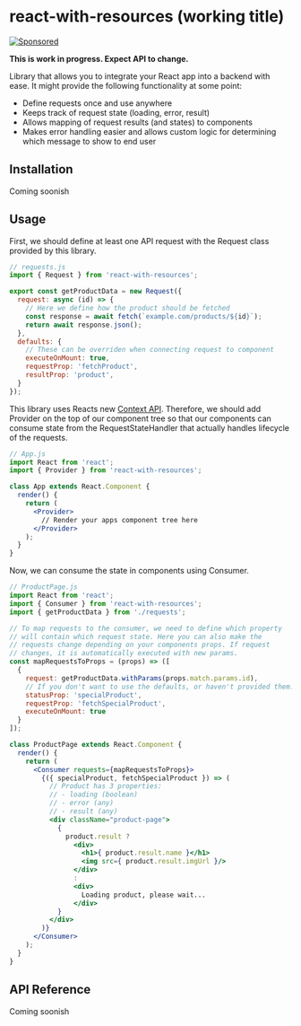 # react-with-resources (working title)

[![Sponsored](https://img.shields.io/badge/chilicorn-sponsored-brightgreen.svg?logo=data%3Aimage%2Fpng%3Bbase64%2CiVBORw0KGgoAAAANSUhEUgAAAA4AAAAPCAMAAADjyg5GAAABqlBMVEUAAAAzmTM3pEn%2FSTGhVSY4ZD43STdOXk5lSGAyhz41iz8xkz2HUCWFFhTFFRUzZDvbIB00Zzoyfj9zlHY0ZzmMfY0ydT0zjj92l3qjeR3dNSkoZp4ykEAzjT8ylUBlgj0yiT0ymECkwKjWqAyjuqcghpUykD%2BUQCKoQyAHb%2BgylkAyl0EynkEzmkA0mUA3mj86oUg7oUo8n0k%2FS%2Bw%2Fo0xBnE5BpU9Br0ZKo1ZLmFZOjEhesGljuzllqW50tH14aS14qm17mX9%2Bx4GAgUCEx02JySqOvpSXvI%2BYvp2orqmpzeGrQh%2Bsr6yssa2ttK6v0bKxMBy01bm4zLu5yry7yb29x77BzMPCxsLEzMXFxsXGx8fI3PLJ08vKysrKy8rL2s3MzczOH8LR0dHW19bX19fZ2dna2trc3Nzd3d3d3t3f39%2FgtZTg4ODi4uLj4%2BPlGxLl5eXm5ubnRzPn5%2Bfo6Ojp6enqfmzq6urr6%2Bvt7e3t7u3uDwvugwbu7u7v6Obv8fDz8%2FP09PT2igP29vb4%2BPj6y376%2Bu%2F7%2Bfv9%2Ff39%2Fv3%2BkAH%2FAwf%2FtwD%2F9wCyh1KfAAAAKXRSTlMABQ4VGykqLjVCTVNgdXuHj5Kaq62vt77ExNPX2%2Bju8vX6%2Bvr7%2FP7%2B%2FiiUMfUAAADTSURBVAjXBcFRTsIwHAfgX%2FtvOyjdYDUsRkFjTIwkPvjiOTyX9%2FAIJt7BF570BopEdHOOstHS%2BX0s439RGwnfuB5gSFOZAgDqjQOBivtGkCc7j%2B2e8XNzefWSu%2BsZUD1QfoTq0y6mZsUSvIkRoGYnHu6Yc63pDCjiSNE2kYLdCUAWVmK4zsxzO%2BQQFxNs5b479NHXopkbWX9U3PAwWAVSY%2FpZf1udQ7rfUpQ1CzurDPpwo16Ff2cMWjuFHX9qCV0Y0Ok4Jvh63IABUNnktl%2B6sgP%2BARIxSrT%2FMhLlAAAAAElFTkSuQmCC)](http://spiceprogram.org/oss-sponsorship)

**This is work in progress. Expect API to change.**

Library that allows you to integrate your React app into a backend with ease. It might provide the following functionality at some point:

- Define requests once and use anywhere
- Keeps track of request state (loading, error, result)
- Allows mapping of request results (and states) to components
- Makes error handling easier and allows custom logic for determining which message to show to end user

## Installation

Coming soonish

## Usage

First, we should define at least one API request with the Request class provided by this library.

```js
// requests.js
import { Request } from 'react-with-resources';

export const getProductData = new Request({
  request: async (id) => {
    // Here we define how the product should be fetched
    const response = await fetch(`example.com/products/${id}`);
    return await response.json();
  },
  defaults: {
    // These can be overriden when connecting request to component
    executeOnMount: true,
    requestProp: 'fetchProduct',
    resultProp: 'product',
  }
});
```

This library uses Reacts new [Context API](https://reactjs.org/docs/context.html). Therefore, we should add Provider on the top of our component tree so that our components can consume state from the RequestStateHandler that actually handles lifecycle of the requests.

```jsx
// App.js
import React from 'react';
import { Provider } from 'react-with-resources';

class App extends React.Component {
  render() {
    return (
      <Provider>
        // Render your apps component tree here
      </Provider>
    );
  }
}
```

Now, we can consume the state in components using Consumer.

```jsx
// ProductPage.js
import React from 'react';
import { Consumer } from 'react-with-resources';
import { getProductData } from './requests';

// To map requests to the consumer, we need to define which property
// will contain which request state. Here you can also make the
// requests change depending on your components props. If request
// changes, it is automatically executed with new params.
const mapRequestsToProps = (props) => ([
  {
    request: getProductData.withParams(props.match.params.id),
    // If you don't want to use the defaults, or haven't provided them:
    statusProp: 'specialProduct',
    requestProp: 'fetchSpecialProduct',
    executeOnMount: true
  }
]);

class ProductPage extends React.Component {
  render() {
    return (
      <Consumer requests={mapRequestsToProps}>
        {({ specialProduct, fetchSpecialProduct }) => (
          // Product has 3 properties:
          // - loading (boolean)
          // - error (any)
          // - result (any)
          <div className="product-page">
            {
              product.result ?
                <div>
                  <h1>{ product.result.name }</h1>
                  <img src={ product.result.imgUrl }/>
                </div>
                :
                <div>
                  Loading product, please wait...
                </div>
            }
          </div>
        )}
      </Consumer>
    );
  }
}
```

## API Reference

Coming soonish